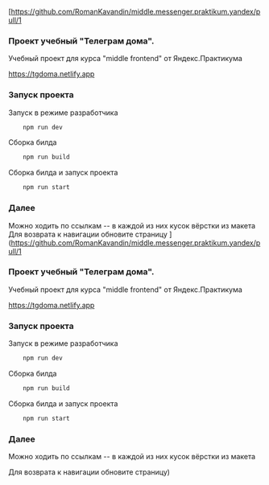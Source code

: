 [https://github.com/RomanKavandin/middle.messenger.praktikum.yandex/pull/1

### Проект учебный "Телеграм дома".

Учебный проект для курса "middle frontend" от Яндекс.Практикума

https://tgdoma.netlify.app

### Запуск проекта

Запуск в режиме разработчика

```sh
    npm run dev
```

Сборка билда

```sh
    npm run build
```

Сборка билда и запуск проекта

```sh
    npm run start
```

### Далее

Можно ходить по ссылкам -- в каждой из них кусок вёрстки из макета
Для возврата к навигации обновите страницу
](https://github.com/RomanKavandin/middle.messenger.praktikum.yandex/pull/1

### Проект учебный "Телеграм дома".

Учебный проект для курса "middle frontend" от Яндекс.Практикума

https://tgdoma.netlify.app

### Запуск проекта

Запуск в режиме разработчика

```sh
    npm run dev
```

Сборка билда

```sh
    npm run build
```

Сборка билда и запуск проекта

```sh
    npm run start
```

### Далее

Можно ходить по ссылкам -- в каждой из них кусок вёрстки из макета

Для возврата к навигации обновите страницу)
